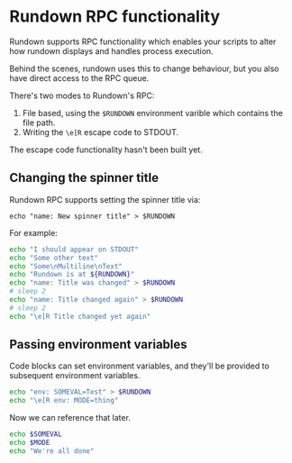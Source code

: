 # Rundown RPC functionality

Rundown supports RPC functionality which enables your scripts to alter how rundown displays and handles process execution.

Behind the scenes, rundown uses this to change behaviour, but you also have direct access to the RPC queue.

There's two modes to Rundown's RPC:

1. File based, using the `$RUNDOWN` environment varible which contains the file path.
2. Writing the `\e[R` escape code to STDOUT.

The escape code functionality hasn't been built yet.

## Changing the spinner title

Rundown RPC supports setting the spinner title via:

    echo "name: New spinner title" > $RUNDOWN

For example:

``` bash stdout
echo "I should appear on STDOUT"
echo "Some other text"
echo "Some\nMultiline\nText"
echo "Rundown is at ${RUNDOWN}"
echo "name: Title was changed" > $RUNDOWN
# sleep 2
echo "name: Title changed again" > $RUNDOWN
# sleep 2
echo "\e[R Title changed yet again"
```

## Passing environment variables

Code blocks can set environment variables, and they'll be provided to subsequent environment variables.

``` bash reveal nospin
echo "env: SOMEVAL=Test" > $RUNDOWN
echo "\e[R env: MODE=thing"
```

Now we can reference that later.

``` bash stdout reveal nospin
echo $SOMEVAL
echo $MODE
echo "We're all done"
```